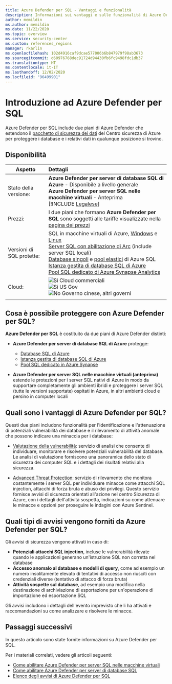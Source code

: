 ```yaml
---
title: Azure Defender per SQL - Vantaggi e funzionalità
description: Informazioni sui vantaggi e sulle funzionalità di Azure Defender per SQL.
author: memildin
ms.author: memildin
ms.date: 11/22/2020
ms.topic: overview
ms.service: security-center
ms.custom: references_regions
manager: rkarlin
ms.openlocfilehash: 102d4916caf9dcae577006b6b847979f98ab3673
ms.sourcegitcommit: d60976768dec91724d94430fb6fc9498fdc1db37
ms.translationtype: HT
ms.contentlocale: it-IT
ms.lasthandoff: 12/02/2020
ms.locfileid: "96499901"
---
```

# <a name="introduction-to-azure-defender-for-sql"></a>Introduzione ad Azure Defender per SQL

Azure Defender per SQL include due piani di Azure Defender che estendono il [pacchetto di sicurezza dei dati](../azure-sql/database/azure-defender-for-sql.md) del Centro sicurezza di Azure per proteggere i database e i relativi dati in qualunque posizione si trovino. 

## <a name="availability"></a>Disponibilità

|Aspetto|Dettagli|
|----|:----|
|Stato della versione:|**Azure Defender per server di database SQL di Azure** - Disponibile a livello generale<br>**Azure Defender per server SQL nelle macchine virtuali** - Anteprima<br>[!INCLUDE [Legalese](../../includes/security-center-preview-legal-text.md)] |
|Prezzi:|I due piani che formano **Azure Defender per SQL** sono soggetti alle tariffe visualizzate nella [pagina dei prezzi](security-center-pricing.md)|
|Versioni di SQL protette:|SQL in macchine virtuali di Azure, [Windows](../azure-sql/virtual-machines/windows/sql-server-on-azure-vm-iaas-what-is-overview.md) e [Linux](../azure-sql/virtual-machines/linux/sql-server-on-linux-vm-what-is-iaas-overview.md)<br>[Server SQL con abilitazione di Arc](/sql/sql-server/azure-arc/overview) (include server SQL locali)<br>[Database singoli](../azure-sql/database/single-database-overview.md) e [pool elastici](../azure-sql/database/elastic-pool-overview.md) di Azure SQL<br>[Istanza gestita di database SQL di Azure](../azure-sql/managed-instance/sql-managed-instance-paas-overview.md)<br>[Pool SQL dedicato di Azure Synapse Analytics](../synapse-analytics/sql-data-warehouse/sql-data-warehouse-overview-what-is.md)|
|Cloud:|![Sì](./media/icons/yes-icon.png) Cloud commerciali<br>![Sì](./media/icons/yes-icon.png) US Gov<br>![No](./media/icons/no-icon.png) Governo cinese, altri governi|
|||

## <a name="what-does-azure-defender-for-sql-protect"></a>Cosa è possibile proteggere con Azure Defender per SQL?

**Azure Defender per SQL** è costituito da due piani di Azure Defender distinti:

- **Azure Defender per server di database SQL di Azure** protegge:
  - [Database SQL di Azure](../azure-sql/database/sql-database-paas-overview.md)
  - [Istanza gestita di database SQL di Azure](../azure-sql/managed-instance/sql-managed-instance-paas-overview.md)
  - [Pool SQL dedicato in Azure Synapse](../synapse-analytics/sql-data-warehouse/sql-data-warehouse-overview-what-is.md)

- **Azure Defender per server SQL nelle macchine virtuali (anteprima)** estende le protezioni per i server SQL nativi di Azure in modo da supportare completamente gli ambienti ibridi e proteggere i server SQL (tutte le versioni supportate) ospitati in Azure, in altri ambienti cloud e persino in computer locali


## <a name="what-are-the-benefits-of-azure-defender-for-sql"></a>Quali sono i vantaggi di Azure Defender per SQL?

Questi due piani includono funzionalità per l'identificazione e l'attenuazione di potenziali vulnerabilità dei database e il rilevamento di attività anomale che possono indicare una minaccia per i database:

- [Valutazione della vulnerabilità](../azure-sql/database/sql-vulnerability-assessment.md): servizio di analisi che consente di individuare, monitorare e risolvere potenziali vulnerabilità del database. Le analisi di valutazione forniscono una panoramica dello stato di sicurezza dei computer SQL e i dettagli dei risultati relativi alla sicurezza.

- [Advanced Threat Protection](../azure-sql/database/threat-detection-overview.md): servizio di rilevamento che monitora costantemente i server SQL per individuare minacce come attacchi SQL injection, attacchi di forza bruta e abuso dei privilegi. Questo servizio fornisce avvisi di sicurezza orientati all'azione nel centro Sicurezza di Azure, con i dettagli dell'attività sospetta, indicazioni su come attenuare le minacce e opzioni per proseguire le indagini con Azure Sentinel.


## <a name="what-kind-of-alerts-does-azure-defender-for-sql-provide"></a>Quali tipi di avvisi vengono forniti da Azure Defender per SQL?

Gli avvisi di sicurezza vengono attivati in caso di:

- **Potenziali attacchi SQL injection**, incluse le vulnerabilità rilevate quando le applicazioni generano un'istruzione SQL non corretta nel database
- **Accesso anomalo al database e modelli di query**, come ad esempio un numero insolitamente elevato di tentativi di accesso non riusciti con credenziali diverse (tentativo di attacco di forza bruta)
- **Attività sospette sul database**, ad esempio una modifica nella destinazione di archiviazione di esportazione per un'operazione di importazione ed esportazione SQL

Gli avvisi includono i dettagli dell'evento imprevisto che li ha attivati e raccomandazioni su come analizzare e risolvere le minacce.



## <a name="next-steps"></a>Passaggi successivi

In questo articolo sono state fornite informazioni su Azure Defender per SQL.

Per i materiali correlati, vedere gli articoli seguenti: 

- [Come abilitare Azure Defender per server SQL nelle macchine virtuali](defender-for-sql-usage.md)
- [Come abilitare Azure Defender per server di database SQL](../azure-sql/database/azure-defender-for-sql.md)
- [Elenco degli avvisi di Azure Defender per SQL](alerts-reference.md#alerts-sql-db-and-warehouse)
